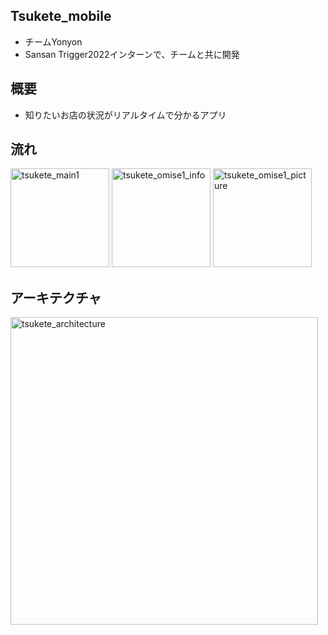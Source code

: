 ## Tsukete_mobile

- チームYonyon
- Sansan Trigger2022インターンで、チームと共に開発

## 概要

- 知りたいお店の状況がリアルタイムで分かるアプリ

## 流れ

<img width="158" alt="tsukete_main1" src="https://user-images.githubusercontent.com/89962765/227775108-31330442-b003-4232-959a-0d7f8ee3b7ea.png">      <img width="158" alt="tsukete_omise1_info" src="https://user-images.githubusercontent.com/89962765/227775118-05ca940c-04be-4407-9261-859ea6b64da6.png">      <img width="158" alt="tsukete_omise1_picture" src="https://user-images.githubusercontent.com/89962765/227775124-3d69ad6f-4ad2-4d2c-991d-315120f5fa5e.png">


## アーキテクチャ
<img width="492" alt="tsukete_architecture" src="https://user-images.githubusercontent.com/89962765/227774657-b18a0a99-5708-4cfe-9e09-584e8546b1dc.png">

